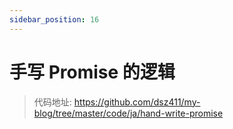 ```yaml
---
sidebar_position: 16
---
```


# 手写 Promise 的逻辑

> 代码地址: https://github.com/dsz411/my-blog/tree/master/code/ja/hand-write-promise
